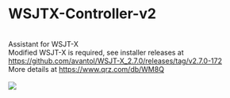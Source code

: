 # WSJTX-Controller-v2
<br>Assistant for WSJT-X
<br>Modified WSJT-X is required, see installer releases at https://github.com/avantol/WSJT-X_2.7.0/releases/tag/v2.7.0-172
<br>More details at https://www.qrz.com/db/WM8Q
<br><br><img src="https://github.com/avantol/WSJTX-Controller-v2/blob/main/ctrlv2.JPG">
